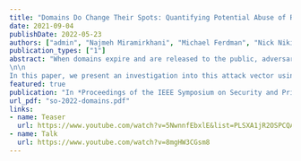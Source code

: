 ```yaml
---
title: "Domains Do Change Their Spots: Quantifying Potential Abuse of Residual Trust"
date: 2021-09-04
publishDate: 2022-05-23
authors: ["admin", "Najmeh Miramirkhani", "Michael Ferdman", "Nick Nikiforakis"]
publication_types: ["1"]
abstract: "When domains expire and are released to the public, adversaries can re-register them with the hope of exploiting residual trust from clients that are unaware of the change in ownership. Because domain name resolution is integral to the web, possible clients run the gamut from humans browsing the web to automated and periodic processes such as system updates. For an adversary, this trivially yields access to an attack vector that can affect a multitude of diverse systems and devices. We reason that some domains which experience residual trust and are valuable from a security perspective are not valuable from a dropcatching perspective and, as such, can be re-registered by an adversary without participating in fiercely competitive auctions for expired domains. 
\n\n
In this paper, we present an investigation into this attack vector using a top-down, opportunistic approach, as opposed to bottom-up approaches used by prior work that target specific systems and infrastructure. Throughout a one-month re-registration period, we identify potentially valuable dropped domains using a threshold of passive DNS resolutions, re-register, and deploy them with basic honeypot services. We then analyze the traffic to these domains to find instances of residual trust that can be exploited. Our honeypot services recorded, over a four-month period, 650,737,621 requests from 5,540,379 unique IP addresses situated in 22,744 different autonomous systems to the 201 re-registered domains. Although a majority of these domains may not pose significant security risks, we are most concerned with and thus focus our discussion on unusual domains which receive orders of magnitude more traffic and types of traffic that are significantly different from the other domains. These include domains which previously functioned as a torrent tracker, an API for a computer lab usage statistics service used by many universities, an API that was a point of contact for a common Android haptics library, security company DNS sinkhole servers, an Internet radio and music station, command-and-control servers for malware and potentially unwanted programs, and an email tracker. Our findings demonstrate that expired domains pose a real threat to the security of the Internet ecosystem and that adversaries with modest budgets can compromise a wide range of systems and services by merely registering previously-popular domains that were left to expire."
featured: true
publication: "In *Proceedings of the IEEE Symposium on Security and Privacy (IEEE S&P), 2022*"
url_pdf: "so-2022-domains.pdf"
links:
- name: Teaser
  url: https://www.youtube.com/watch?v=5NwnnfEbxlE&list=PLSXA1jR2OSPCQAdwDqummDi9dNxiHJWLx&index=1
- name: Talk
  url: https://www.youtube.com/watch?v=8mgHW3CGsm8
---
```

